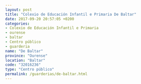 ```yaml
---
layout: post
title: "Colexio de Educación Infantil e Primaria De Baltar"
date: 2017-09-20 20:57:05 +0200
categories:
- Colexio de Educación Infantil e Primaria
- ourense
- baltar
- Centro público
- guarderia
name: "De Baltar"
province: "Ourense"
location: "Baltar"
code: "32016236"
type: "Centro público"
permalink: /guarderias/de-baltar.html
---
```

